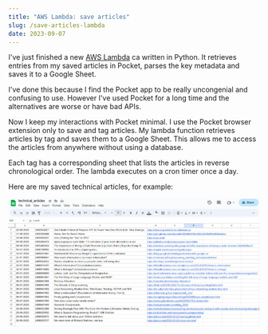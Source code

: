 ```yaml
---
title: "AWS Lambda: save articles"
slug: /save-articles-lambda
date: 2023-09-07
---
```


I've just finished a new [AWS Lambda](https://github.com/thomasabishop/lambdas/tree/main/save-articles) ca written in Python. It retrieves entries from my saved articles in Pocket, parses the key metadata and saves it to a Google Sheet.

I've done this because I find the Pocket app to be really uncongenial and confusing to use. However I've used Pocket for a long time and the alternatives are worse or have bad APIs.

Now I keep my interactions with Pocket minimal. I use the Pocket browser extension only to save and tag articles. My lambda function retrieves articles by tag and saves them to a Google Sheet. This allows me to access the articles from anywhere without using a database.

Each tag has a corresponding sheet that lists the articles in reverse chronological order. The lambda executes on a cron timer once a day.

Here are my saved technical articles, for example:

![](./img/saved_tech_articles.png)
